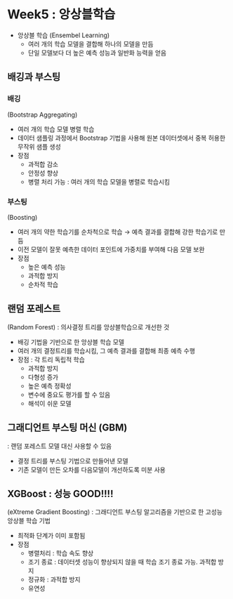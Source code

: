 # Week5 : 앙상블학습
- 앙상블 학습 (Ensembel Learning)
    - 여러 개의 학습 모델을 결합해 하나의 모델을 만듬
    - 단일 모델보다 더 높은 예측 성능과 일반화 능력을 얻음
  
## 배깅과 부스팅

### 배깅 
(Bootstrap Aggregating)
* 여러 개의 학습 모델 병렬 학습
* 데이터 샘플링 과정에서 Bootstrap 기법을 사용해 원본 데이터셋에서 중복 허용한 무작위 샘플 생성
* 장점
  * 과적합 감소
  * 안정성 향상
  * 병렬 처리 가능 : 여러 개의 학습 모델을 병렬로 학습시킴


### 부스팅
(Boosting)
* 여러 개의 약한 학습기를 순차척으로 학습 → 예측 결과를 결합해 강한 학습기로 만듬
* 이전 모델이 잘못 예측한 데이터 포인트에 가중치를 부여해 다음 모델 보완
* 장점
  * 높은 예측 성능
  * 과적합 방지
  * 순차적 학습

## 랜덤 포레스트
(Random Forest)
: 의사결정 트리를 앙상블학습으로 개선한 것
* 배깅 기법을 기반으로 한 앙상블 학습 모델
* 여러 개의 결정트리를 학습시킴, 그 예측 결과를 결합해 최종 예측 수행
* 장점 : 각 트리 독립적 학습
  - 과적합 방지
  - 다형성 증가
  - 높은 예측 정확성
  - 변수에 중요도 평가를 할 수 있음
  - 해석이 쉬운 모델


## 그래디언트 부스팅 머신 (GBM)
: 랜덤 포레스트 모델 대신 사용할 수 있음
* 결정 트리를 부스팅 기법으로 만들어낸 모델
* 기존 모델이 만든 오차를 다음모델이 개선하도록 미분 사용



## **XGBoost** : 성능 GOOD!!!!
 (eXtreme Gradient Boosting)
 : 그래디언트 부스팅 알고리즘을 기반으로 한 고성능 앙상블 학습 기법
 * 최적화 단계가 이미 포함됨
 * 장점
   * 병렬처리 : 학습 속도 향상
    * 조기 종료 : 데이터셋 성능이 향상되지 않을 때 학습 조기 종료 가능. 과적합 방지
    * 정규화 : 과적합 방지
    * 유연성